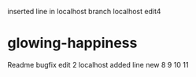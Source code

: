 inserted line in localhost branch
localhost edit4
# glowing-happiness
Readme
bugfix edit 2
localhost added line
new
8
9
10
11
